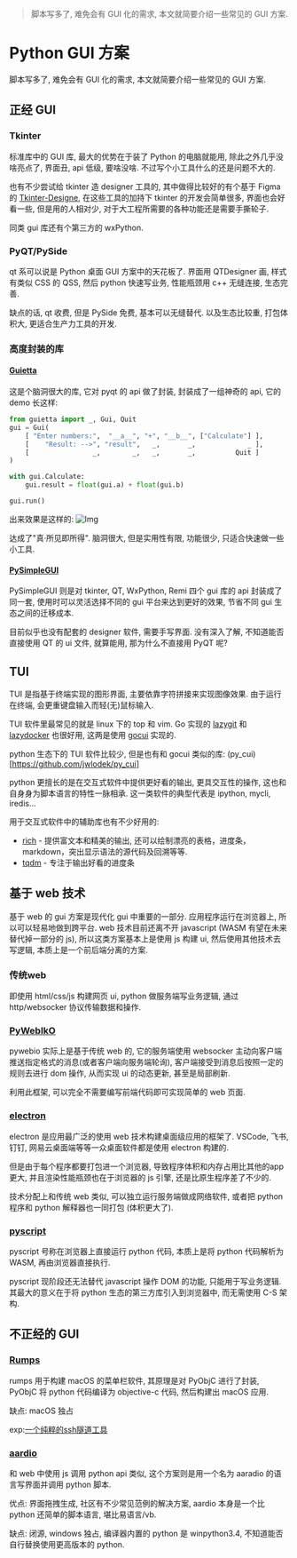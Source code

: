 > 脚本写多了, 难免会有 GUI 化的需求, 本文就简要介绍一些常见的 GUI 方案.

# Python GUI 方案

脚本写多了, 难免会有 GUI 化的需求, 本文就简要介绍一些常见的 GUI 方案.

## 正经 GUI

### Tkinter
标准库中的 GUI 库, 最大的优势在于装了 Python 的电脑就能用, 除此之外几乎没啥亮点了, 界面丑, api 低级, 要啥没啥. 不过写个小工具什么的还是问题不大的.

也有不少尝试给 tkinter 造 designer 工具的, 其中做得比较好的有个基于 Figma 的 [Tkinter-Designe](https://github.com/ParthJadhav/Tkinter-Designer), 在这些工具的加持下 tkinter 的开发会简单很多, 界面也会好看一些, 但是用的人相对少, 对于大工程所需要的各种功能还是需要手撕轮子.

同类 gui 库还有个第三方的 wxPython.

### PyQT/PySide
qt 系可以说是 Python 桌面 GUI 方案中的天花板了. 界面用 QTDesigner 画, 样式有类似 CSS 的 QSS, 然后 python 快速写业务, 性能瓶颈用 c++ 无缝连接, 生态完善.

缺点的话, qt 收费, 但是 PySide 免费, 基本可以无缝替代. 以及生态比较重, 打包体积大, 更适合生产力工具的开发.


### 高度封装的库

#### [Guietta](https://github.com/alfiopuglisi/guietta)
这是个脑洞很大的库, 它对 pyqt 的 api 做了封装, 封装成了一组神奇的 api, 它的 demo 长这样:

```python
from guietta import _, Gui, Quit
gui = Gui(
	[ "Enter numbers:",  "__a__", "+", "__b__", ["Calculate"] ],
	[    "Result: -->", "result",   _,       _,             _ ],
	[                _,        _,   _,       _,          Quit ]
)

with gui.Calculate:
	gui.result = float(gui.a) + float(gui.b)

gui.run()
```

出来效果是这样的:
![Img](https://camo.githubusercontent.com/ec60435d6c58247c9f4bdec744a1461d31f68b4c3ccf5c809c0be12c35bda4c9/68747470733a2f2f677569657474612e72656164746865646f63732e696f2f656e2f737461626c652f5f696d616765732f6578616d706c652e706e67)

达成了"真·所见即所得". 脑洞很大, 但是实用性有限, 功能很少, 只适合快速做一些小工具.

#### [PySimpleGUI](https://github.com/PySimpleGUI)
PySimpleGUI 则是对 tkinter, QT, WxPython, Remi 四个 gui 库的 api 封装成了同一套, 使用时可以灵活选择不同的 gui 平台来达到更好的效果, 节省不同 gui 生态之间的迁移成本.

目前似乎也没有配套的 designer 软件, 需要手写界面. 没有深入了解, 不知道能否直接使用 QT 的 ui 文件, 就算能用, 那为什么不直接用 PyQT 呢?
 

## TUI

TUI 是指基于终端实现的图形界面, 主要依靠字符拼接来实现图像效果. 由于运行在终端, 会更重键盘输入而轻(无)鼠标输入.

TUI 软件里最常见的就是 linux 下的 top 和 vim. Go 实现的 [lazygit](https://github.com/jesseduffield/lazygit) 和 [lazydocker](https://github.com/jesseduffield/lazydocker) 也很好用, 这两是使用 [gocui](https://github.com/jroimartin/gocui) 实现的. 

python 生态下的 TUI 软件比较少, 但是也有和 gocui 类似的库: (py_cui)[https://github.com/jwlodek/py_cui]

python 更擅长的是在交互式软件中提供更好看的输出, 更具交互性的操作, 这也和自身身为脚本语言的特性一脉相承. 这一类软件的典型代表是 ipython, mycli, iredis...

用于交互式软件中的辅助库也有不少好用的:

- [rich](https://github.com/Textualize/rich) - 提供富文本和精美的输出, 还可以绘制漂亮的表格，进度条，markdown，突出显示语法的源代码及回溯等等.
- [tqdm](https://github.com/noamraph/tqdm.git) - 专注于输出好看的进度条

## 基于 web 技术

基于 web 的 gui 方案是现代化 gui 中重要的一部分. 应用程序运行在浏览器上, 所以可以轻易地做到跨平台. web 技术目前还离不开 javascript (WASM 有望在未来替代掉一部分的 js), 所以这类方案基本上是使用 js 构建 ui, 然后使用其他技术去写逻辑, 本质上是一个前后端分离的方案.


### 传统web
即使用 html/css/js 构建网页 ui, python 做服务端写业务逻辑, 通过 http/websocker 协议传输数据和操作.

### [PyWebIkO](https://github.com/pywebio/PyWebIO)
pywebio 实际上是基于传统 web 的, 它的服务端使用 websocker 主动向客户端推送指定格式的消息(或者客户端向服务端轮询), 客户端接受到消息后按照一定的规则去进行 dom 操作, 从而实现 ui 的动态更新, 甚至是局部刷新.

利用此框架, 可以完全不需要编写前端代码即可实现简单的 web 页面.

### [electron](https://www.electronjs.org/)
electron 是应用最广泛的使用 web 技术构建桌面级应用的框架了. VSCode, 飞书, 钉钉, 网易云桌面端等等一众桌面软件都是使用 electron 构建的.

但是由于每个程序都要打包进一个浏览器, 导致程序体积和内存占用比其他的app更大, 并且渲染性能瓶颈也在于浏览器的 js 引擎, 还是比原生程序差了不少的.

技术分配上和传统 web 类似, 可以独立运行服务端做成网络软件, 或者把 python 程序和 python 解释器也一同打包 (体积更大了).

### [pyscript](https://pyscript.net/)
pyscript 号称在浏览器上直接运行 python 代码, 本质上是将 python 代码解析为 WASM, 再由浏览器直接执行.

pyscript 现阶段还无法替代 javascript 操作 DOM 的功能, 只能用于写业务逻辑. 其最大的意义在于将 python 生态的第三方库引入到浏览器中, 而无需使用 C-S 架构.


## 不正经的 GUI

### [Rumps](https://github.com/jaredks/rumps)
rumps 用于构建 macOS 的菜单栏软件, 其原理是对 PyObjC 进行了封装, PyObjC 将 python 代码编译为 objective-c 代码, 然后构建出 macOS 应用.

缺点: macOS 独占

exp:[一个纯粹的ssh隧道工具](git@github.com:zhyipeng/itunnel.git)


### [aardio](https://www.aardio.com/)
和 web 中使用 js 调用 python api 类似, 这个方案则是用一个名为 aaradio 的语言写界面并调用 python 脚本. 

优点: 界面拖拽生成, 社区有不少常见范例的解决方案, aardio 本身是一个比 python 还简单的脚本语言, 堪比易语言/vb. 

缺点: 闭源, windows 独占, 编译器内置的 python 是 winpython3.4, 不知道能否自行替换使用更高版本的 python.

